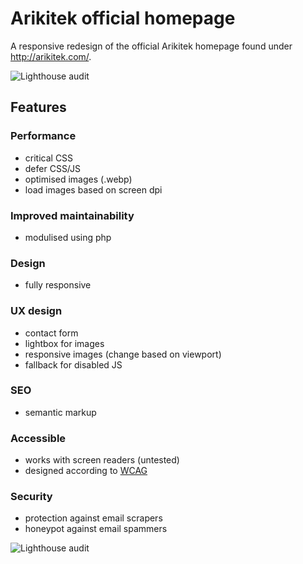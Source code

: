 # Arikitek official homepage #

A responsive redesign of the official Arikitek homepage found under http://arikitek.com/.

![Lighthouse audit](http://grandel.bplaced.net/arikitek/img/lighthouse-score-1.png)


## Features ##
### Performance ###
* critical CSS
* defer CSS/JS
* optimised images (.webp)
* load images based on screen dpi

### Improved maintainability ###
* modulised using php

### Design ###
* fully responsive

### UX design ###
* contact form
* lightbox for images
* responsive images (change based on viewport)
* fallback for disabled JS

### SEO ###
* semantic markup

### Accessible ###
* works with screen readers (untested)
* designed according to [WCAG](https://en.wikipedia.org/wiki/Web_Content_Accessibility_Guidelines)

### Security ###
* protection against email scrapers
* honeypot against email spammers

![Lighthouse audit](http://grandel.bplaced.net/arikitek/img/lighthouse-score-2.png)

